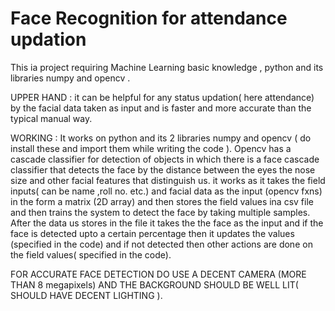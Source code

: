 # Face Recognition for attendance updation
This ia project requiring Machine Learning basic knowledge , python and its libraries numpy and opencv .

UPPER HAND : 
it can be helpful for any status updation( here attendance) by the facial data taken as input and is faster and more accurate than the typical manual way.

WORKING :
It works on python and its 2 libraries numpy and opencv ( do install these and import them while writing the code ).
Opencv has a cascade classifier for detection of objects in which there is a face cascade classifier that detects the face by the distance between the eyes the nose size and other facial features that distinguish  us.
it works as it takes the field inputs( can be name ,roll no. etc.) and facial data as the input (opencv fxns) in the form a matrix (2D array) and then stores the field values ina csv file and then  trains the system to detect the face by taking multiple samples.
After the data us stores in the file it takes the the face as the input and if the face is detected upto a certain percentage then it updates the values (specified in the code) and if not detected then other actions are done on the field values( specified  in the code).

FOR ACCURATE FACE DETECTION DO USE A DECENT CAMERA (MORE THAN 8 megapixels) AND THE BACKGROUND SHOULD BE WELL LIT( SHOULD HAVE DECENT LIGHTING ).

